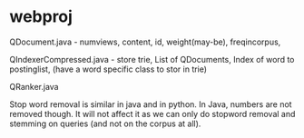 webproj
=======

QDocument.java - numviews, content, id, weight(may-be), freqincorpus, 

QIndexerCompressed.java - store trie, List of QDocuments, Index of word to postinglist, (have a word specific class to stor in trie)

QRanker.java

Stop word removal is similar in java and in python. In Java, numbers are not removed though. It will not affect it as we can only do stopword removal and stemming on queries (and not on the corpus at all).
